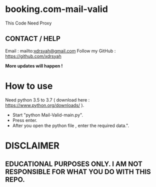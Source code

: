# booking.com-mail-valid
This Code Need Proxy

## CONTACT / HELP
Email : mailto:xdrsyah@gmail.com
Follow my GitHub : https://github.com/xdrsyah

**More updates will happen !**

# How to use
Need python 3.5 to 3.7 ( download here : https://www.python.org/downloads/ ).
- Start "python Mail-Valid-main.py".
- Press enter.
- After you open the python file , enter the required data.".

# DISCLAIMER

## EDUCATIONAL PURPOSES ONLY. I AM NOT RESPONSIBLE FOR WHAT YOU DO WITH THIS REPO.
